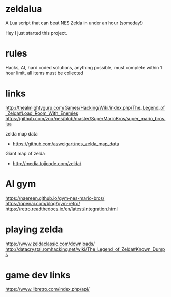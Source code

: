 # zeldalua
A Lua script that can beat NES Zelda in under an hour (someday!)

Hey I just started this project.

# rules
Hacks, AI, hard coded solutions, anything possible, must complete within 1 hour limit, all items must be collected

# links
http://thealmightyguru.com/Games/Hacking/Wiki/index.php/The_Legend_of_Zelda#Load_Room_With_Enemies
https://github.com/zoq/nes/blob/master/SuperMarioBros/super_mario_bros.lua

zelda map data
* https://github.com/asweigart/nes_zelda_map_data

Giant map of zelda
* http://media.tojicode.com/zelda/

# AI gym
https://naereen.github.io/gym-nes-mario-bros/
https://openai.com/blog/gym-retro/
https://retro.readthedocs.io/en/latest/integration.html

# playing zelda
https://www.zeldaclassic.com/downloads/
http://datacrystal.romhacking.net/wiki/The_Legend_of_Zelda#Known_Dumps

# game dev links
https://www.libretro.com/index.php/api/
